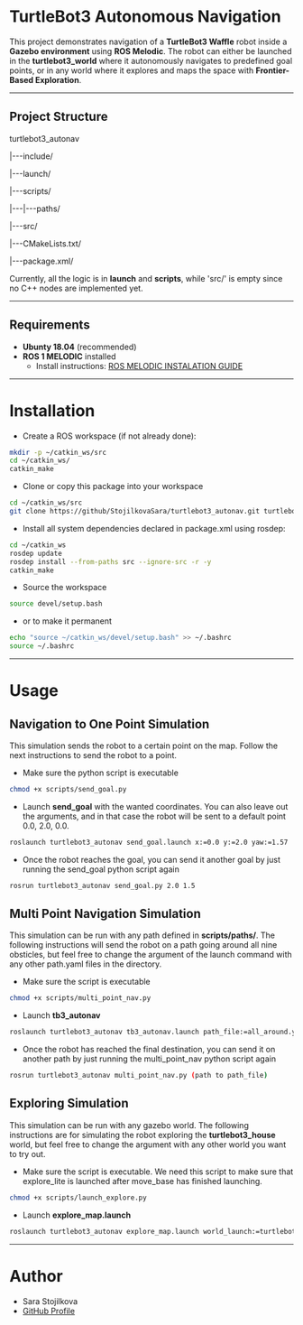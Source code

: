 # TurtleBot3 Autonomous Navigation

This project demonstrates navigation of a **TurtleBot3 Waffle** robot inside a **Gazebo environment** using **ROS Melodic**. The robot can either be launched in the **turtlebot3_world** where it autonomously navigates to predefined goal points,  or in any world  where it explores and maps the space with **Frontier-Based Exploration**.

---

## Project Structure

turtlebot3_autonav

|---include/

|---launch/

|---scripts/

|---|---paths/
    
|---src/

|---CMakeLists.txt/

|---package.xml/

Currently, all the logic is in **launch** and **scripts**, while 'src/' is empty since no C++ nodes are implemented yet.

---

## Requirements

- **Ubunty 18.04** (recommended)
- **ROS 1 MELODIC** installed
    - Install instructions: [ROS MELODIC INSTALATION GUIDE](http://wiki.ros.org/melodic/Installation/Ubuntu)

---

# Installation

- Create a ROS workspace (if not already done):
```bash
mkdir -p ~/catkin_ws/src
cd ~/catkin_ws/
catkin_make
```
- Clone or copy this package into your workspace
```bash
cd ~/catkin_ws/src
git clone https://github/StojilkovaSara/turtlebot3_autonav.git turtlebot3_autonav
```
- Install all system dependencies declared in package.xml using rosdep:
```bash
cd ~/catkin_ws
rosdep update
rosdep install --from-paths src --ignore-src -r -y
catkin_make
```
- Source the workspace
```bash
source devel/setup.bash
```
- or to make it permanent
```bash
echo "source ~/catkin_ws/devel/setup.bash" >> ~/.bashrc
source ~/.bashrc
```

---

# Usage

## Navigation to One Point Simulation

This simulation sends the robot to a certain point on the map. Follow the next instructions to send the robot to a point.

- Make sure the python script is executable
```bash
chmod +x scripts/send_goal.py
```
- Launch **send_goal** with the wanted coordinates. You can also leave out the arguments, and in that case the robot will be sent to a default point 0.0, 2.0, 0.0.
```bash
roslaunch turtlebot3_autonav send_goal.launch x:=0.0 y:=2.0 yaw:=1.57
```
- Once the robot reaches the goal, you can send it another goal by just running the send_goal python script again
```bash
rosrun turtlebot3_autonav send_goal.py 2.0 1.5
```
## Multi Point Navigation Simulation

This simulation can be run with any path defined in **scripts/paths/**. The following instructions will send the robot on a path going around all nine obsticles, but feel free to change the argument of the launch command with any other path.yaml files in the directory.

- Make sure the script is executable
```bash
chmod +x scripts/multi_point_nav.py
```
- Launch **tb3_autonav**
```bash
roslaunch turtlebot3_autonav tb3_autonav.launch path_file:=all_around.yaml
```
- Once the robot has reached the final destination, you can send it on another path by just running the multi_point_nav python script again
```bash
rosrun turtlebot3_autonav multi_point_nav.py (path to path_file)
```

## Exploring Simulation

This simulation can be run with any gazebo world. The following instructions are for simulating the robot exploring the **turtlebot3_house** world, but feel free to change the argument with any other world you want to try out.

- Make sure the script is executable. We need this script to make sure that explore_lite is launched after move_base has finished launching.
```bash
chmod +x scripts/launch_explore.py
```
- Launch **explore_map.launch**
```bash
roslaunch turtlebot3_autonav explore_map.launch world_launch:=turtlebot3_house.launch
```

---

# Author

- Sara Stojilkova
- [GitHub Profile](https://github.com/StojilkovaSara)

